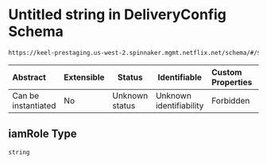# Untitled string in DeliveryConfig Schema

```txt
https://keel-prestaging.us-west-2.spinnaker.mgmt.netflix.net/schema/#/$defs/LaunchConfigurationSpec/properties/iamRole
```




| Abstract            | Extensible | Status         | Identifiable            | Custom Properties | Additional Properties | Access Restrictions | Defined In                                                    |
| :------------------ | ---------- | -------------- | ----------------------- | :---------------- | --------------------- | ------------------- | ------------------------------------------------------------- |
| Can be instantiated | No         | Unknown status | Unknown identifiability | Forbidden         | Allowed               | none                | [keel.schema.json\*](keel.schema.json "open original schema") |

## iamRole Type

`string`
